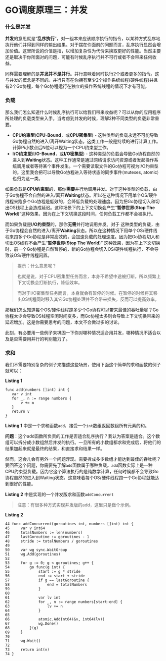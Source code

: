# GO调度原理三：并发


### 什么是并发
**并发**的意思就是“**乱序执行**”，对一组本来应该顺序执行的指令，以某种方式乱序地执行他们并得到同样的输出结果。对于摆在你面前的问题而言，乱序执行显然会增加价值。这里所说的价值是指，以增加复杂性为代价来换取更好的性能。当然主要还是取决于你所面对的问题，可能有时候乱序执行并不可行或者不会带来任何收益。

同样需要理解的是**并发并不是并行**。并行意味着同时执行2个或者更多的指令。这与并发的概念是不同的。并行只有在你拥有至少2个操作系统线程(硬件线程)并且有2个Go协程，每个Go协程运行在独立的操作系统线程的情况下才有可能。


### 负载
那么我们怎么知道什么时候乱序执行可以给我们带来收益呢？可以从你的应用程序所处理的负载类型来入手。当考虑到并发的时候，理解2种不同类型的负载非常重要。

- **CPU约束型**(**CPU-Bound**，或**CPU密集型**) - 这种类型的负载永远不可能导致Go协程自然的进入/离开Waiting状态。这类工作一般是持续的进行计算工作。计算Pi小数点后N位可以视为一个CPU约束型工作。
- **I/O约束型**(**I/O-Bound**，或**I/O密集型**) - 这种类型的负载会导致Go协程自然的进入到**Waiting**状态。这种工作通常是通过网络请求访问资源或者发起操作系统调用或者等待某个事件发生。一个需要读取文件的Go协程可视为I/O约束型的。这里我会把可以导致Go协程进入等待状态的同步事件(mutexes, atomic)也归为这一类。

如果负载是**CPU约束型**的，那你**需要**并行地调用并发。对于这种类型的负载，由于Go协程不会自然的进入/离开**Waiting**状态。所以在这种情况下用单个OS/硬件线程来跑多个Go协程是低效的，会降低负载的处理速度。因为把Go协程切入和切出OS线程上会造成延迟。这种场景下的上下文切换会产生“**暂停世界**(**Stop The World**)”这种效果，因为在上下文切换这段时间，任何负载工作都不会被执行。


而如果负载是**I/O约束型**的，那你**无需**并行地调用并发。对于 这种类型的负载，由于Go协程会自然的进入/离开**Waiting**状态。所以在这种情况下用单个OS/硬件线程来跑多个Go协程是非常高效的，会加速负载的处理速度。因为把Go协程切入和切出OS线程不会产生“**暂停世界**(**Stop The World**)” 这种效果，因为在上下文切换时，前一个Go协程是自然暂停的，新的Go协程会切入OS/硬件线程执行，不会导致该OS/硬件线程闲置。

> 提示：什么意思呢？
> 
> 也就是说，对于CPU密集型任务而言，本身不希望中途被打断，所以频繁上下文切换会打断执行，降低效率。
>
> 而对于I/O密集型任务而言，本身就会有暂停的时候。在暂停的时候将其移出OS线程同时移入其它Go协程处理并不会带来损失，反而可以提高效率。


那我们怎么知道每个OS/硬件线程跑多少个Go协程可以带来最佳的吞吐量呢？Go协程太少会导致OS线程空闲时间变多，而Go协程太多则会导致上下文切换带来的延迟增加。这是你需要思考的问题，本文不会做过多的讨论。

此刻，有必要用一些例子来巩固一下你对哪种情况适合用并发，哪种情况不适合以及是否需要用并行的判别能力了。
### 求和
我们不需要特别复杂的例子来描述这些场景，使用下面这个简单的求和函数的例子就可以：

**Listing 1**

	func add(numbers []int) int {
	   var v int
	   for _, n := range numbers {
	       v += n
	   }
	   return v
	}

**Listing 1** 中是一个求和函数`add`，接受一个`int`数组返回数组所有元素的和。

**问题**：这个add函数所负责的工作是否适合乱序执行？我认为答案是适合。这个数组可以拆分成小数组然后并发的执行。一旦所有的小数组都求和完成后，将他们的结果加起来就是最终的结果，和直接求和结果一样。

然而，这会儿会有另外一个问题浮现。需要拆成多少数组才能达到最佳的吞吐呢？要回答这个问题，你需要先了解`add`函数属于哪种负载。`add`函数实际上是一种CPU约束型负载。因为它这个算法执行的是纯数学计算，任何时候都不会导致Go协程自然的进入到Waiting状态。这意味着每个OS/硬件线程跑一个Go协程就能达到很好的性能。

**Listing 2** 中是实现的一个并发版求和函数`addConcurrent`

> 注意：有很多种方式实现并发版的add，这里只是做个示例。

**Listing 2** 

	44 func addConcurrent(goroutines int, numbers []int) int {
	45     var v int64
	46     totalNumbers := len(numbers)
	47     lastGoroutine := goroutines - 1
	48     stride := totalNumbers / goroutines
	49
	50     var wg sync.WaitGroup
	51     wg.Add(goroutines)
	52
	53     for g := 0; g < goroutines; g++ {
	54         go func(g int) {
	55             start := g * stride
	56             end := start + stride
	57             if g == lastGoroutine {
	58                 end = totalNumbers
	59             }
	60
	61             var lv int
	62             for _, n := range numbers[start:end] {
	63                 lv += n
	64             }
	65
	66             atomic.AddInt64(&v, int64(lv))
	67             wg.Done()
	68         }(g)
	69     }
	70
	71     wg.Wait()
	72
	73     return int(v)
	74 }
